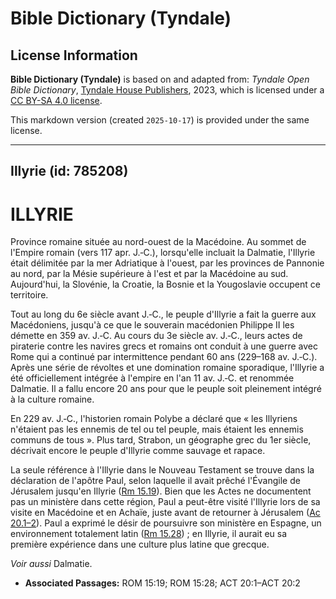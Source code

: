 # Bible Dictionary (Tyndale)

## License Information

**Bible Dictionary (Tyndale)** is based on and adapted from: _Tyndale Open Bible Dictionary_, [Tyndale House Publishers](https://tyndaleopenresources.com/), 2023, which is licensed under a [CC BY-SA 4.0 license](https://creativecommons.org/licenses/by-sa/4.0/legalcode.en).

This markdown version (created `2025-10-17`) is provided under the same license.



--------------------------------

## Illyrie (id: 785208)

ILLYRIE
=======

Province romaine située au nord\-ouest de la Macédoine. Au sommet de l'Empire romain (vers 117 apr. J.‑C.), lorsqu'elle incluait la Dalmatie, l'Illyrie était délimitée par la mer Adriatique à l'ouest, par les provinces de Pannonie au nord, par la Mésie supérieure à l'est et par la Macédoine au sud. Aujourd'hui, la Slovénie, la Croatie, la Bosnie et la Yougoslavie occupent ce territoire.

Tout au long du 6e siècle avant J.‑C., le peuple d'Illyrie a fait la guerre aux Macédoniens, jusqu'à ce que le souverain macédonien Philippe II les démette en 359 av. J.‑C. Au cours du 3e siècle av. J.‑C., leurs actes de piraterie contre les navires grecs et romains ont conduit à une guerre avec Rome qui a continué par intermittence pendant 60 ans (229–168 av. J.‑C.). Après une série de révoltes et une domination romaine sporadique, l'Illyrie a été officiellement intégrée à l'empire en l'an 11 av. J.‑C. et renommée Dalmatie. Il a fallu encore 20 ans pour que le peuple soit pleinement intégré à la culture romaine.

En 229 av. J.‑C., l'historien romain Polybe a déclaré que « les Illyriens n'étaient pas les ennemis de tel ou tel peuple, mais étaient les ennemis communs de tous ». Plus tard, Strabon, un géographe grec du 1er siècle, décrivait encore le peuple d'Illyrie comme sauvage et rapace.

La seule référence à l'Illyrie dans le Nouveau Testament se trouve dans la déclaration de l'apôtre Paul, selon laquelle il avait prêché l'Évangile de Jérusalem jusqu'en Illyrie ([Rm 15\.19](https://ref.ly/Rom15:19)). Bien que les Actes ne documentent pas un ministère dans cette région, Paul a peut\-être visité l'Illyrie lors de sa visite en Macédoine et en Achaïe, juste avant de retourner à Jérusalem ([Ac 20\.1–2](https://ref.ly/Acts20:1-Acts20:2)). Paul a exprimé le désir de poursuivre son ministère en Espagne, un environnement totalement latin ([Rm 15\.28](https://ref.ly/Rom15:28)) ; en Illyrie, il aurait eu sa première expérience dans une culture plus latine que grecque.

*Voir aussi* Dalmatie.

* **Associated Passages:** ROM 15:19; ROM 15:28; ACT 20:1–ACT 20:2

